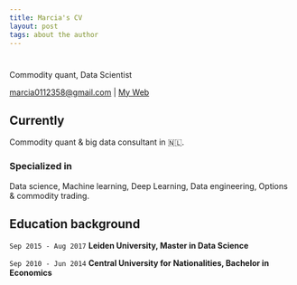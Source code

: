 ```yaml
---
title: Marcia's CV
layout: post
tags: about the author
---
```


# 
Commodity quant, Data Scientist

<div id="webaddress">
<a href="marcia0112358@gmail.com">marcia0112358@gmail.com</a>
| <a href="http://muditali.github.io">My Web</a>
</div>


## Currently

Commodity quant & big data consultant in 🇳🇱.

### Specialized in

Data science, Machine learning, Deep Learning, Data engineering, Options & commodity trading.


## Education background

`Sep 2015 - Aug 2017` __Leiden University, Master in Data Science__

`Sep 2010 - Jun 2014` __Central University for Nationalities, Bachelor in Economics__



